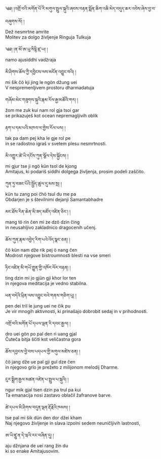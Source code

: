 ༄༅། །འགྲོ་བའི་མགོན་པོ་རི་མགུལ་སྤྲུལ་སྐུའི་ཞབས་བརྟན་སྨོན་ཆིག་འཆི་མེད་བདུད་ཆར་འབེས་ཞེས་བྱ་བ་བཞུགས་སོ། །  
Dež nesmrtne amrite  
Molitev za dolgo življenje Ringuja Tulkuja

༄༅། །ན་མོ་ཨ་ཡུ་སིདྷི་ཛྲ་ཡ​། །  
namo ajusiddhi vadžraja

མི་ཤིགས་ཆོས་ཀྱི་དབྱིངས་ལས་མངོན་འབྱུང་བའི། །  
mi šik čö kji jing le ngön džung uei  
    V nespremenljivem prostoru dharmadatuja

གཞོམ་མེང་གཟུགས་སྐུའི་རྣམ་རོལ་རྒྱ་མཚོའི་གར​། །  
žom me zuk kui nam rol gja tsoi gar  
    se prikazuješ kot ocean nepremagljivih oblik

རྟག་པ་དམ་པའི་མཁའ་ལ་གྱེས་རོལ་པས​། །  
tak pa dam pej kha le gje rol pe  
    in se radostno igraš v svetem plesu nesmrtnosti.

མི་འགྱུར་ཚེ་ཡི་དངོས་ཀུན་སྕོལ་དེས་སྐྱོངས​། །  
mi gjur tse ji ngö kün tsol de kjong  
    Amitajus, ki podariš siddhi dolgega življenja, prosim podeli zaščito.

ཀུན་ཏུ་བཟང་པོའི་སྤྱོད་ཚུལ་དུ་མས་སྤ​། །  
kün tu zang poi čhö tsul du me pa  
    Obdarjen je s številnimi dejanji Samantabhadre

མང་ཐོས་རིན་ཆེན་མི་ཟད་མཛོད་འཛིན་ཅིང་། །  
mang tö rin čen mi ze dzö dzin čing  
    in neusahljivo zakladnico dragocenih učenj.

ཆོས་ཀུན་རྣམ་འབྱེད་རིག་པའེ་འོད་སྣང་ཅན​། །  
čö kün nam dže rik pej ö nang čen  
    Modrost njegove bistroumnosti blesti na vse smeri

ཏིང་འཛིན་མི་གཡོ་གྱུན་གྱི་འཁོར་ལོར་བརྟན​། །  
ting dzin mi jo gjün gji khor lor ten  
    in njegova meditacija je vedno stabilna.

ཕན་བདེའི་ཕྲིན་ལས་འབྱུང་བའེ་གནས་གཅིག་པུ། །  
pen dei tril le jung uei ne čik pu  
    Je vir mnogih aktivnosti, ki prinašajo dobrobit sedaj in v prihodnosti.

འགྲོ་བའི་མགོན་པོ་དཔལ་ལྡན་རི་དབང་རྒྱལ​། །  
dro uei gön po pal den ri uang gjal  
    Čuteča bitja ščiti kot veličastna gora

ཆོས་དབྱངས་བྱེ་བས་པདཔལ་གྱི་མགུལ་མཛེས་ཅན​། །  
čö jang dže ue pal gji gul dze čen  
    in njegovo grlo je prežeto z milijonom melodij Dharme.

ངུར་སྨྲིག་རྒྱལ་མཚན་འཛེན་པ་སྤྲུལ་པ་སྐུའི། །  
ngur mik gjal tsen dzin pa trul pa kui  
    Ta emanacija nosi zastavo oblačil žafranove barve.

ཚེ་དཔལ་མི་ཤིགས་བདུན་ལྡན་རྡོ་རྗེའི་ཁམས​། །  
tse pal mi šik dün den dor džei kham  
    Naj njegovo življenje in slava izpolni sedem neuničljivih lastnosti,

ཨ་ཡི་ཛཱུ་ན་དེ་ཝའི་རང་བཞིན་དུ། །  
aju džnjana de uei rang žin du  
    ki so enake Amitajusovim.
